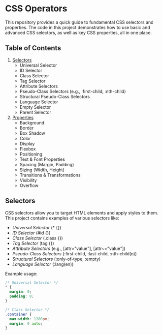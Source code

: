 # CSS Operators 

This repository provides a quick guide to fundamental CSS selectors and properties. The code in this project demonstrates how to use basic and advanced CSS selectors, as well as key CSS properties, all in one place.

## Table of Contents

1. [Selectors](#selectors)
    - Universal Selector
    - ID Selector
    - Class Selector
    - Tag Selector
    - Attribute Selectors
    - Pseudo-Class Selectors (e.g., :first-child, :nth-child)
    - Structural Pseudo-Class Selectors
    - Language Selector
    - Empty Selector
    - Parent Selector
2. [Properties](#properties)
    - Background
    - Border
    - Box Shadow
    - Color
    - Display
    - Flexbox
    - Positioning
    - Text & Font Properties
    - Spacing (Margin, Padding)
    - Sizing (Width, Height)
    - Transitions & Transformations
    - Visibility
    - Overflow

## Selectors

CSS selectors allow you to target HTML elements and apply styles to them. This project contains examples of various selectors like:

- *Universal Selector* (* {})
- *ID Selector* (#id {})
- *Class Selector* (.class {})
- *Tag Selector* (tag {})
- *Attribute Selectors* (e.g., [attr="value"], [attr~="value"])
- *Pseudo-Class Selectors* (:first-child, :last-child, :nth-child(n))
- *Structural Selectors* (:only-of-type, :empty)
- *Language Selector* (:lang(en))

Example usage:

```css
/* Universal Selector */
* {
  margin: 0;
  padding: 0;
}

/* Class Selector */
.container {
  max-width: 1200px;
  margin: 0 auto;
}
